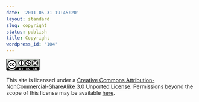 ```yaml
---
date: '2011-05-31 19:45:20'
layout: standard
slug: copyright
status: publish
title: Copyright
wordpress_id: '104'
---
```


[![Creative Commons License](/a/copyright/88x31.png)](http://creativecommons.org/licenses/by-nc-sa/3.0/)

This site is licensed under a [Creative Commons Attribution-NonCommercial-ShareAlike 3.0 Unported License](http://creativecommons.org/licenses/by-nc-sa/3.0/).
Permissions beyond the scope of this license may be available [here](/contact).
